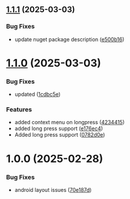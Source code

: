 ## [1.1.1](https://github.com/0xc3u/Indiko.Maui.Controls.Chat/compare/v1.1.0...v1.1.1) (2025-03-03)


### Bug Fixes

* update nuget package description ([e500b16](https://github.com/0xc3u/Indiko.Maui.Controls.Chat/commit/e500b1605a8761e316f8928a3a82d7767c23c9d8))

# [1.1.0](https://github.com/0xc3u/Indiko.Maui.Controls.Chat/compare/v1.0.0...v1.1.0) (2025-03-03)


### Bug Fixes

* updated ([1cdbc5e](https://github.com/0xc3u/Indiko.Maui.Controls.Chat/commit/1cdbc5e251048955e6f99acff5c24f0bf3e5a069))


### Features

* added context menu on longpress ([4234415](https://github.com/0xc3u/Indiko.Maui.Controls.Chat/commit/423441503692cb5aeab4a4fb3e2a36b81b250117))
* added long press support ([e176ec4](https://github.com/0xc3u/Indiko.Maui.Controls.Chat/commit/e176ec4cbcc62103e40dd38d7a6dcf17c0b7ea6e))
* Added long press support ([0782d0e](https://github.com/0xc3u/Indiko.Maui.Controls.Chat/commit/0782d0e9230d6e66cfd58c82f760655d2266a90d))

# 1.0.0 (2025-02-28)


### Bug Fixes

* android layout issues ([70e187d](https://github.com/0xc3u/Indiko.Maui.Controls.Chat/commit/70e187d0bf2d9d62dbe634fb46f15a3a87a73ca9))
